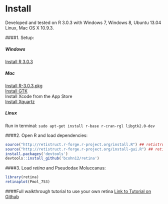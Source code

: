 Install
=====

Developed and tested on R 3.0.3 with Windows 7, Windows 8, Ubuntu 13.04 Linux, Mac OS X 10.9.3.

####1. Setup:
##### Windows
[Install R 3.0.3](http://cran.r-project.org/bin/windows/base/old/3.0.3/ "Windows")
##### Mac
[Install R-3.0.3.pkg](http://cran.r-project.org/bin/macosx/old/ "Mac OS X")  
[Install GTK](http://r.research.att.com/libs/GTK_2.24.17-X11.pkg "Mac OS X")  
Install Xcode from the App Store  
[Install Xquartz](http://xquartz.macosforge.org/)
##### Linux
Run in terminal: `sudo apt-get install r-base r-cran-rgl libgtk2.0-dev`

####2. Open R and load dependencies:
```R
source("http://retistruct.r-forge.r-project.org/install.R") ## retistruct
source("http://retistruct.r-forge.r-project.org/install-gui.R") ## retistruct interface (accept the 'install gtk' prompt)
install.packages('devtools') 
devtools::install_github('bcohn12/retina')
```
####3. Load _retina_ and  Pseudodax Moluccanus:
```R
library(retina)
retinaplot(Pmol_753)
```
####Full walkthrough tutorial to use your own retina
[Link to Tutorial on Github](tutorial.md "Tutorial.md")

